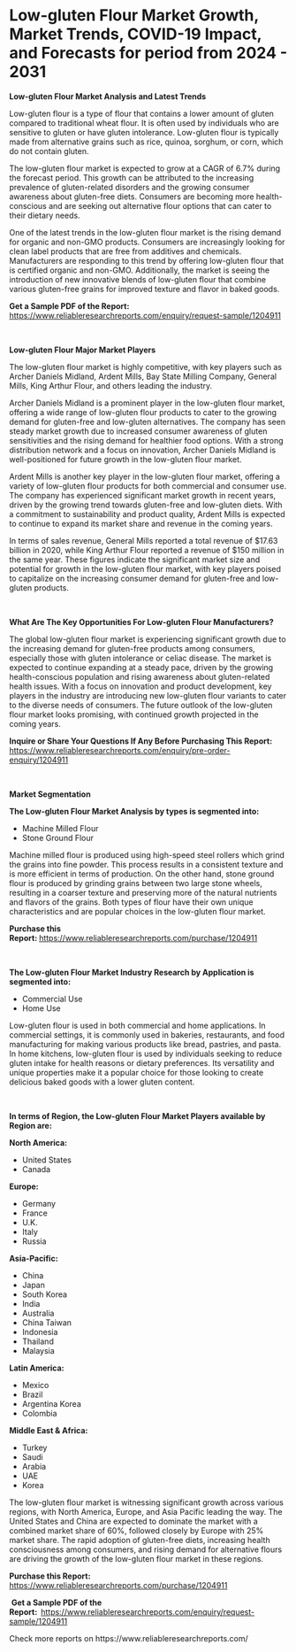 <p><h1>Low-gluten Flour Market Growth, Market Trends, COVID-19 Impact, and Forecasts for period from 2024 - 2031</h1></p><p><strong>Low-gluten Flour Market Analysis and Latest Trends</strong></p>
<p><p>Low-gluten flour is a type of flour that contains a lower amount of gluten compared to traditional wheat flour. It is often used by individuals who are sensitive to gluten or have gluten intolerance. Low-gluten flour is typically made from alternative grains such as rice, quinoa, sorghum, or corn, which do not contain gluten.</p><p>The low-gluten flour market is expected to grow at a CAGR of 6.7% during the forecast period. This growth can be attributed to the increasing prevalence of gluten-related disorders and the growing consumer awareness about gluten-free diets. Consumers are becoming more health-conscious and are seeking out alternative flour options that can cater to their dietary needs.</p><p>One of the latest trends in the low-gluten flour market is the rising demand for organic and non-GMO products. Consumers are increasingly looking for clean label products that are free from additives and chemicals. Manufacturers are responding to this trend by offering low-gluten flour that is certified organic and non-GMO. Additionally, the market is seeing the introduction of new innovative blends of low-gluten flour that combine various gluten-free grains for improved texture and flavor in baked goods.</p></p>
<p><strong>Get a Sample PDF of the Report:&nbsp;</strong> <a href="https://www.reliableresearchreports.com/enquiry/request-sample/1204911">https://www.reliableresearchreports.com/enquiry/request-sample/1204911</a></p>
<p>&nbsp;</p>
<p><strong>Low-gluten Flour Major Market Players</strong></p>
<p><p>The low-gluten flour market is highly competitive, with key players such as Archer Daniels Midland, Ardent Mills, Bay State Milling Company, General Mills, King Arthur Flour, and others leading the industry.</p><p>Archer Daniels Midland is a prominent player in the low-gluten flour market, offering a wide range of low-gluten flour products to cater to the growing demand for gluten-free and low-gluten alternatives. The company has seen steady market growth due to increased consumer awareness of gluten sensitivities and the rising demand for healthier food options. With a strong distribution network and a focus on innovation, Archer Daniels Midland is well-positioned for future growth in the low-gluten flour market.</p><p>Ardent Mills is another key player in the low-gluten flour market, offering a variety of low-gluten flour products for both commercial and consumer use. The company has experienced significant market growth in recent years, driven by the growing trend towards gluten-free and low-gluten diets. With a commitment to sustainability and product quality, Ardent Mills is expected to continue to expand its market share and revenue in the coming years.</p><p>In terms of sales revenue, General Mills reported a total revenue of $17.63 billion in 2020, while King Arthur Flour reported a revenue of $150 million in the same year. These figures indicate the significant market size and potential for growth in the low-gluten flour market, with key players poised to capitalize on the increasing consumer demand for gluten-free and low-gluten products.</p></p>
<p>&nbsp;</p>
<p><strong>What Are The Key Opportunities For Low-gluten Flour Manufacturers?</strong></p>
<p><p>The global low-gluten flour market is experiencing significant growth due to the increasing demand for gluten-free products among consumers, especially those with gluten intolerance or celiac disease. The market is expected to continue expanding at a steady pace, driven by the growing health-conscious population and rising awareness about gluten-related health issues. With a focus on innovation and product development, key players in the industry are introducing new low-gluten flour variants to cater to the diverse needs of consumers. The future outlook of the low-gluten flour market looks promising, with continued growth projected in the coming years.</p></p>
<p><strong>Inquire or Share Your Questions If Any Before Purchasing This Report:</strong> <a href="https://www.reliableresearchreports.com/enquiry/pre-order-enquiry/1204911">https://www.reliableresearchreports.com/enquiry/pre-order-enquiry/1204911</a></p>
<p>&nbsp;</p>
<p><strong>Market Segmentation</strong></p>
<p><strong>The Low-gluten Flour Market Analysis by types is segmented into:</strong></p>
<p><ul><li>Machine Milled Flour</li><li>Stone Ground Flour</li></ul></p>
<p><p>Machine milled flour is produced using high-speed steel rollers which grind the grains into fine powder. This process results in a consistent texture and is more efficient in terms of production. On the other hand, stone ground flour is produced by grinding grains between two large stone wheels, resulting in a coarser texture and preserving more of the natural nutrients and flavors of the grains. Both types of flour have their own unique characteristics and are popular choices in the low-gluten flour market.</p></p>
<p><strong>Purchase this Report:&nbsp;</strong><a href="https://www.reliableresearchreports.com/purchase/1204911">https://www.reliableresearchreports.com/purchase/1204911</a></p>
<p>&nbsp;</p>
<p><strong>The Low-gluten Flour Market Industry Research by Application is segmented into:</strong></p>
<p><ul><li>Commercial Use</li><li>Home Use</li></ul></p>
<p><p>Low-gluten flour is used in both commercial and home applications. In commercial settings, it is commonly used in bakeries, restaurants, and food manufacturing for making various products like bread, pastries, and pasta. In home kitchens, low-gluten flour is used by individuals seeking to reduce gluten intake for health reasons or dietary preferences. Its versatility and unique properties make it a popular choice for those looking to create delicious baked goods with a lower gluten content.</p></p>
<p>&nbsp;</p>
<p><strong>In terms of Region, the Low-gluten Flour Market Players available by Region are:</strong></p>
<p>
    <p> <strong> North America: </strong>
        <ul>
            <li>United States</li>
            <li>Canada</li>
        </ul>
        </p> 
    <p> <strong> Europe: </strong>
        <ul>
            <li>Germany</li>
            <li>France</li>
            <li>U.K.</li>
            <li>Italy</li>
            <li>Russia</li>
        </ul>
        </p> 
    <p> <strong> Asia-Pacific: </strong>
        <ul>
            <li>China</li>
            <li>Japan</li>
            <li>South Korea</li>
            <li>India</li>
            <li>Australia</li>
            <li>China Taiwan</li>
            <li>Indonesia</li>
            <li>Thailand</li>
            <li>Malaysia</li>
        </ul>
        </p> 
    <p> <strong> Latin America: </strong>
        <ul>
            <li>Mexico</li>
            <li>Brazil</li>
            <li>Argentina Korea</li>
            <li>Colombia</li>
        </ul>
        </p> 
    <p> <strong> Middle East & Africa: </strong>
        <ul>
            <li>Turkey</li>
            <li>Saudi</li>
            <li>Arabia</li>
            <li>UAE</li>
            <li>Korea</li>
        </ul>
    </p>
    </p>
<p><p>The low-gluten flour market is witnessing significant growth across various regions, with North America, Europe, and Asia Pacific leading the way. The United States and China are expected to dominate the market with a combined market share of 60%, followed closely by Europe with 25% market share. The rapid adoption of gluten-free diets, increasing health consciousness among consumers, and rising demand for alternative flours are driving the growth of the low-gluten flour market in these regions.</p></p>
<p><strong>Purchase this Report: </strong><a href="https://www.reliableresearchreports.com/purchase/1204911">https://www.reliableresearchreports.com/purchase/1204911</a></p>
<p>&nbsp;<strong>Get a Sample PDF of the Report:&nbsp;&nbsp;</strong><a href="https://www.reliableresearchreports.com/enquiry/request-sample/1204911">https://www.reliableresearchreports.com/enquiry/request-sample/1204911</a></p>
<p><strong></strong></p>
<p>Check more reports on https://www.reliableresearchreports.com/</p>